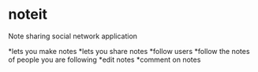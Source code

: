 # noteit
Note sharing social network application

*lets you make notes
*lets you share notes
*follow users
*follow the notes of people you are following
*edit notes
*comment on notes
